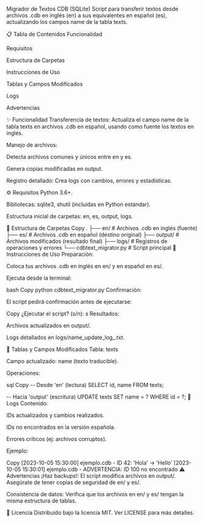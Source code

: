 Migrador de Textos CDB (SQLite)
Script para transferir textos desde archivos .cdb en inglés (en) a sus equivalentes en español (es), actualizando los campos name de la tabla texts.

📋 Tabla de Contenidos
Funcionalidad

Requisitos

Estructura de Carpetas

Instrucciones de Uso

Tablas y Campos Modificados

Logs

Advertencias

✨ Funcionalidad
Transferencia de textos: Actualiza el campo name de la tabla texts en archivos .cdb en español, usando como fuente los textos en inglés.

Manejo de archivos:

Detecta archivos comunes y únicos entre en y es.

Genera copias modificadas en output.

Registro detallado: Crea logs con cambios, errores y estadísticas.

⚙️ Requisitos
Python 3.6+.

Bibliotecas: sqlite3, shutil (incluidas en Python estándar).

Estructura inicial de carpetas: en, es, output, logs.

📂 Estructura de Carpetas
Copy
.
├── en/           # Archivos .cdb en inglés (fuente)
├── es/           # Archivos .cdb en español (destino original)
├── output/       # Archivos modificados (resultado final)
├── logs/         # Registros de operaciones y errores
└── cdbtext_migrator.py  # Script principal
🚀 Instrucciones de Uso
Preparación:

Coloca tus archivos .cdb en inglés en en/ y en español en es/.

Ejecuta desde la terminal:

bash
Copy
python cdbtext_migrator.py
Confirmación:

El script pedirá confirmación antes de ejecutarse:

Copy
¿Ejecutar el script? (s/n): s
Resultados:

Archivos actualizados en output/.

Logs detallados en logs/name_update_log_<fecha>.txt.

🔧 Tablas y Campos Modificados
Tabla: texts

Campo actualizado: name (texto traducible).

Operaciones:

sql
Copy
-- Desde 'en' (lectura)
SELECT id, name FROM texts; 

-- Hacia 'output' (escritura)
UPDATE texts SET name = ? WHERE id = ?;
📝 Logs
Contenido:

IDs actualizados y cambios realizados.

IDs no encontrados en la versión española.

Errores críticos (ej: archivos corruptos).

Ejemplo:

Copy
[2023-10-05 15:30:00] ejemplo.cdb - ID 42: 'Hola' -> 'Hello'
[2023-10-05 15:30:01] ejemplo.cdb - ADVERTENCIA: ID 100 no encontrado
⚠️ Advertencias
¡Haz backups!: El script modifica archivos en output/. Asegúrate de tener copias de seguridad de en/ y es/.

Consistencia de datos: Verifica que los archivos en en/ y es/ tengan la misma estructura de tablas.

📄 Licencia
Distribuido bajo la licencia MIT. Ver LICENSE para más detalles.
